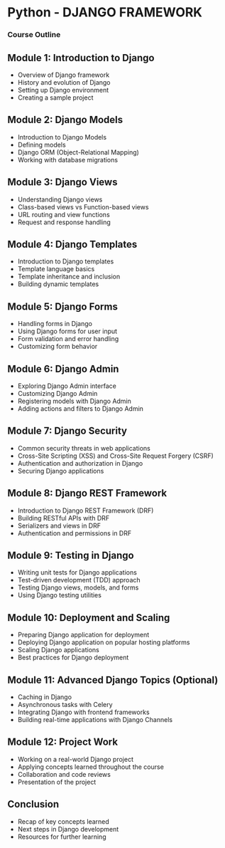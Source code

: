 # Python - DJANGO FRAMEWORK

<!-- 
    1. Create virtual environment
       1. py -m venv venv
   
    2. Activate the virtual environment
       1. source venv/Scripts/activate
   
    3. Install Django in the virtual environment
       1. py -m install Django
   
    4. Start a new project using django-admin startproject projectName
       1. django-admin startproject appName .
   
    5. Change directory to the project folder 
       1. cd projectName
   
    6. Run python manage.py runserver to start the server
       1. py manage.py runserver
   
    7.  Open http://localhost:8000 on your browser, you should see "Welcome to Django" if everything is set up correctly.
   
    8.  Press [CTRL + C] to Stop the server.
   
 #  * * * * * * * * * * * * * * * * * * * * * * * * * * * * * * ******************************** ******************************** ********************************

    Django Create App
      - An App is a web application that has a specific meaning in a project, like, a home page, or a contact form, or memebers database. 

    # create app
    django-admin startapp appName
    # add 'appName' to INSTALLED_APPS of project settings file (settings.py)


    Django Views
        - Django views are python functions that take http request and returns http response, like HTML documents.
        - A web page that uses DJANGO is full of views with different tasks and missions, 
        - VIEWS are usually put in a file called vies.py LOCATED on apps folder.

    Django URLs
       - #create file name urls.py in same folder as the views.py file,

    Django Templates
       - 
-->

### Course Outline

## Module 1: Introduction to Django
- Overview of Django framework
- History and evolution of Django
- Setting up Django environment
- Creating a sample project

## Module 2: Django Models
- Introduction to Django Models
- Defining models
- Django ORM (Object-Relational Mapping)
- Working with database migrations

## Module 3: Django Views
- Understanding Django views
- Class-based views vs Function-based views
- URL routing and view functions
- Request and response handling

## Module 4: Django Templates
- Introduction to Django templates
- Template language basics
- Template inheritance and inclusion
- Building dynamic templates

## Module 5: Django Forms
- Handling forms in Django
- Using Django forms for user input
- Form validation and error handling
- Customizing form behavior

## Module 6: Django Admin
- Exploring Django Admin interface
- Customizing Django Admin
- Registering models with Django Admin
- Adding actions and filters to Django Admin

## Module 7: Django Security
- Common security threats in web applications
- Cross-Site Scripting (XSS) and Cross-Site Request Forgery (CSRF)
- Authentication and authorization in Django
- Securing Django applications

## Module 8: Django REST Framework
- Introduction to Django REST Framework (DRF)
- Building RESTful APIs with DRF
- Serializers and views in DRF
- Authentication and permissions in DRF

## Module 9: Testing in Django
- Writing unit tests for Django applications
- Test-driven development (TDD) approach
- Testing Django views, models, and forms
- Using Django testing utilities

## Module 10: Deployment and Scaling
- Preparing Django application for deployment
- Deploying Django application on popular hosting platforms
- Scaling Django applications
- Best practices for Django deployment

## Module 11: Advanced Django Topics (Optional)
- Caching in Django
- Asynchronous tasks with Celery
- Integrating Django with frontend frameworks
- Building real-time applications with Django Channels

## Module 12: Project Work
- Working on a real-world Django project
- Applying concepts learned throughout the course
- Collaboration and code reviews
- Presentation of the project

## Conclusion
- Recap of key concepts learned
- Next steps in Django development
- Resources for further learning

